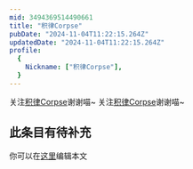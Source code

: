 ```yaml
---
mid: 3494369514490661
title: "积律Corpse"
pubDate: "2024-11-04T11:22:15.264Z"
updatedDate: "2024-11-04T11:22:15.264Z"
profile:
  {
    Nickname: ["积律Corpse"],
  }
---
```


关注[积律Corpse](https://space.bilibili.com/3494369514490661)谢谢喵~ 关注[积律Corpse](https://space.bilibili.com/3494369514490661)谢谢喵~

## 此条目有待补充
你可以在[这里](https://github.com/Yuhanawa/VTuber.ICU-Content/edit/master/v/积律Corpse/index.md)编辑本文

